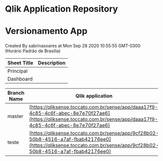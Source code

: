 # Qlik Application Repository 
# Versionamento App
### 
Created By sabrinasoares at Mon Sep 28 2020 10:55:55 GMT-0300 (Horário Padrão de Brasília)




Sheet Title | Description
------------ | -------------
Principal|
Dashboard|



Branch Name|Qlik application
---|---
master|[https://qliksense.toccato.com.br/sense/app/daaa17f9-4c85-4c6f-abec-8e7e70f27ae6](https://qliksense.toccato.com.br/sense/app/daaa17f9-4c85-4c6f-abec-8e7e70f27ae6)
teste|[https://qliksense.toccato.com.br/sense/app/9cf28b02-50b8-4516-a7af-fbab42176ee0](https://qliksense.toccato.com.br/sense/app/9cf28b02-50b8-4516-a7af-fbab42176ee0)